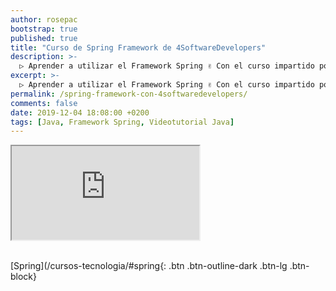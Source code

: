 ```yaml
---
author: rosepac
bootstrap: true
published: true
title: "Curso de Spring Framework de 4SoftwareDevelopers"
description: >-
  ▷ Aprender a utilizar el Framework Spring ✌️ Con el curso impartido por 4SoftwareDevelopers
excerpt: >-
  ▷ Aprender a utilizar el Framework Spring ✌️ Con el curso impartido por 4SoftwareDevelopers
permalink: /spring-framework-con-4softwaredevelopers/
comments: false
date: 2019-12-04 18:08:00 +0200
tags: [Java, Framework Spring, Videotutorial Java]
---
```


<div class="embed-responsive embed-responsive-16by9">
  <iframe class="embed-responsive-item" src="https://www.youtube.com/embed/videoseries?list=PLwn-XfzoSREWxmR1jfrv7pXMo84fAXoYu" allowfullscreen></iframe>
</div><br/>

[Spring](/cursos-tecnologia/#spring{: .btn .btn-outline-dark .btn-lg .btn-block}
